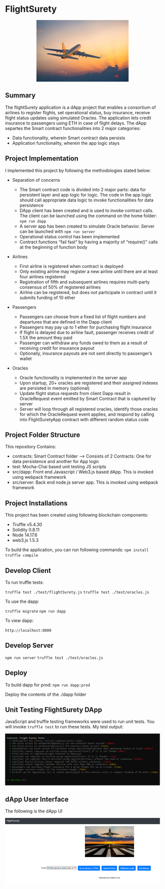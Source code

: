 # FlightSurety

<p align="center">
  <img src="https://github.com/ramkumarrani/udacity-blockchain-projects/blob/master/project4/images/airplane.jpg" width="300" height="200" />
</p>

## Summary

The flightSurety application is a dApp project that enables a consortium of airlines to register flights, set operational status, buy insurance, receive flight status updates using simulated Oracles.  The application lets credit insurance to passengers using ETH in case of flight delays.  The dApp separtes the Smart contract functionalities into 2 major categories:

* Data functionality, wherein Smart contract data persists
* Application functionality, wherein the app logic stays

## Project Implementation

I implemented this project by following the methodologies stated below:

* Separation of concerns
    * The Smart contract code is divided into 2 major parts: data for persistent layer and app logic for logic.  The code in the app logic should call appropriate data logic to invoke functionalities for data persistence
    * DApp client has been created and is used to invoke contract calls.  The client can be launched using the command on the home folder: `npm run dapp`
    * A server app has been created to simulate Oracle behavior.  Server can be launched with `npm run server`
    * Operational status control has been implemented
    * Contract functions “fail fast” by having a majority of “require()” calls at the beginning of function body

* Airlines
    * First airline is registered when contract is deployed
    * Only existing airline may register a new airline until there are at least four airlines registered
    * Registration of fifth and subsequent airlines requires multi-party consensus of 50% of registered airlines
    * Airline can be registered, but does not participate in contract until it submits funding of 10 ether 

* Passengers
    * Passengers can choose from a fixed list of flight numbers and departures that are defined in the Dapp client
    * Passengers may pay up to 1 ether for purchasing flight insurance
    * If flight is delayed due to airline fault, passenger receives credit of 1.5X the amount they paid
    * Passenger can withdraw any funds owed to them as a result of receiving credit for insurance payout
    * Optionally, insurance payouts are not sent directly to passenger’s wallet

* Oracles
    * Oracle functionality is implemented in the server app
    * Upon startup, 20+ oracles are registered and their assigned indexes are persisted in memory (optional)
    * Update flight status requests from client Dapp result in OracleRequest event emitted by Smart Contract that is captured by server
    * Server will loop through all registered oracles, identify those oracles for which the OracleRequest event applies, and respond by calling into FlightSuretyApp contract with different random status code

## Project Folder Structure

This repository Contains:

* contracts: Smart Contract folder --> Consists of 2 Contracts: One for data persistence and another for App logic
* test: Mocha-Chai based unit testing JS scripts
* src/dapp: Front end Javascript / Web3.js based dApp.  This is invoked using webpack framework
* src/server: Back end node.js server app.  This is invoked using webpack framework

## Project Installations

This project has been created using following blockchain components:

* Truffle v5.4.30
* Solidity 0.8.11
* Node 14.17.6
* web3.js 1.5.3

To build the application, you can run following commands: `npm install` `truffle compile`

## Develop Client

To run truffle tests:

`truffle test ./test/flightSurety.js`
`truffle test ./test/oracles.js`

To use the dapp:

`truffle migrate`
`npm run dapp`

To view dapp:

`http://localhost:8000`

## Develop Server

`npm run server`
`truffle test ./test/oracles.js`

## Deploy

To build dapp for prod:
`npm run dapp:prod`

Deploy the contents of the ./dapp folder

## Unit Testing FlightSurety DApp

JavaScript and truffle testing frameworks were used to run unit tests.  You will invoke `truffle test` to run these tests.  My test output:

<img src="https://github.com/ramkumarrani/udacity-blockchain-projects/blob/master/project4/images/UnitTest-flightSurety.png" />

## dApp User Interface

The following is the dApp UI

<img src="https://github.com/ramkumarrani/udacity-blockchain-projects/blob/master/project4/images/FlightSuretyUI1.PNG" />

